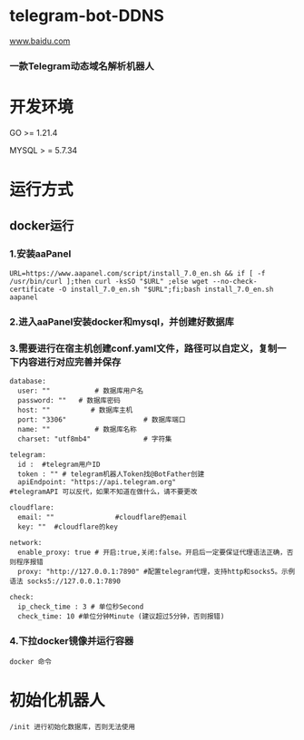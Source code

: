 # telegram-bot-DDNS
www.baidu.com
### 一款Telegram动态域名解析机器人

# 开发环境

GO >= 1.21.4

MYSQL > =  5.7.34

# 运行方式
## docker运行
### 1.安装aaPanel
```
URL=https://www.aapanel.com/script/install_7.0_en.sh && if [ -f /usr/bin/curl ];then curl -ksSO "$URL" ;else wget --no-check-certificate -O install_7.0_en.sh "$URL";fi;bash install_7.0_en.sh aapanel
```
### 2.进入aaPanel安装docker和mysql，并创建好数据库

### 3.需要进行在宿主机创建conf.yaml文件，路径可以自定义，复制一下内容进行对应完善并保存
```
database:
  user: ""           # 数据库用户名
  password: ""   # 数据库密码
  host: ""          # 数据库主机
  port: "3306"                   # 数据库端口
  name: ""           # 数据库名称
  charset: "utf8mb4"             # 字符集

telegram:
  id :  #telegram用户ID
  token : "" # telegram机器人Token找@BotFather创建
  apiEndpoint: "https://api.telegram.org"                  #telegramAPI 可以反代，如果不知道在做什么，请不要更改

cloudflare:
  email: ""               #cloudflare的email
  key: ""  #cloudflare的key

network:
  enable_proxy: true # 开启:true,关闭:false。开启后一定要保证代理语法正确，否则程序报错
  proxy: "http://127.0.0.1:7890" #配置telegram代理，支持http和socks5。示例语法 socks5://127.0.0.1:7890

check:
  ip_check_time : 3 # 单位秒Second
  check_time: 10 #单位分钟Minute (建议超过5分钟，否则报错)

```
### 4.下拉docker镜像并运行容器
```
docker 命令
```

# 初始化机器人
```
/init 进行初始化数据库，否则无法使用
```